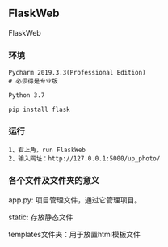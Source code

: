 ## FlaskWeb

FlaskWeb

### 环境
 
    Pycharm 2019.3.3(Professional Edition)  
	# 必须得是专业版
	
	Python 3.7
	
	pip install flask
	
### 运行
    1、右上角，run FlaskWeb
	2、输入网址：http://127.0.0.1:5000/up_photo/

### 各个文件及文件夹的意义
app.py: 项⽬管理⽂件，通过它管理项⽬。

static: 存放静态文件

templates文件夹：用于放置html模板文件



	
	
    